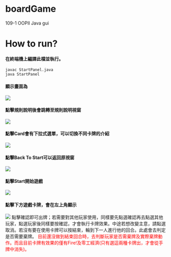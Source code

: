 # boardGame
109-1 OOPII Java gui
# How to run?
#### 在終端機上編譯此檔並執行。
```java=
javac StartPanel.java
java StartPanel
```
#### 顯示畫面為
![](https://i.imgur.com/BSCxUTe.png)
#### 點擊規則說明後會跳轉至規則說明視窗
![](https://i.imgur.com/y6Pn6gm.png)
#### 點擊Card會有下拉式選單，可以切換不同卡牌的介紹
![](https://i.imgur.com/BGFmias.png)
#### 點擊Back To Start可以返回原視窗
![](https://i.imgur.com/BSCxUTe.png)
#### 點擊Start開始遊戲
![](https://i.imgur.com/o7xZje4.png)
#### 點擊下方遊戲卡牌，會在左上角顯示
![](https://i.imgur.com/7Lg3hY3.png)
點擊確認即可出牌；若需要對其他玩家使用，同樣要先點選確認再去點選其他玩家，點選玩家後同樣要按確認，才會執行卡牌效果。中途若想改變主意，請點選取消。若沒有要在使用卡牌可以按結束，輪到下一人進行他的回合。此處會去判定是否需要棄牌。
<font color="#FF0000">目前還沒做到結束回合時，去判斷玩家是否需棄牌及實際棄牌動作。而且目前卡牌有效果的僅有Fire!及零工經濟(只有選這兩種卡牌出，才會從手牌中消失)。</font>
